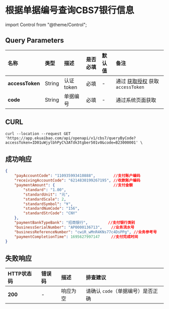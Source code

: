 # 根据单据编号查询CBS7银行信息

import Control from "@theme/Control";

<Control
method="GET"
url="/api/openapi/v1/cbs7/queryByCode"
/>

## Query Parameters

| 名称              | 类型 | 描述      | 是否必填 | 默认值 | 备注                                                              |
|:----------------| :--- |:--------| :--- |:--- |:----------------------------------------------------------------|
| **accessToken** | String | 认证token | 必填 | - | 通过 [获取授权](/docs/open-api/getting-started/auth) 获取 `accessToken` |
| **code**        | String | 单据编号    | 必填 | - | 通过系统页面获取                                                        |

## CURL
```shell
curl --location --request GET 'https://app.ekuaibao.com/api/openapi/v1/cbs7/queryByCode?accessToken=ID01uWjylbhPyC%3ATdk3tgber501v0&code=B23000001' \
```

## 成功响应
```json
{
    "payAccountCode": "110935993410888",        //支付账户编码
    "receivingAccountCode": "6214830199267195", //收款账户编码
    "paymentAmount": {                          //支付金额
        "standard": "1.00",
        "standardUnit": "元",
        "standardScale": 2,
        "standardSymbol": "¥",
        "standardNumCode": "156",
        "standardStrCode": "CNY"
    },
    "paymentBankTypeBank": "招商银行",         //支付银行类别
    "businessSerialNumber": "AP0000136713",    //业务流水号
    "businessReferenceNumber": "cwiR_wMnR4KNs77c4DsPPg", //业务参考号
    "paymentCompletionTime": 1695627997147     //支付完成时间
}
```

## 失败响应

| HTTP状态码 | 错误码 | 描述   | 排查建议                 |
|:--------| :--- |:-----|:---------------------|
| **200** | - | 响应为空 | 请确认 `code`（单据编号）是否正确 |

